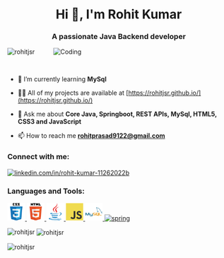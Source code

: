 ### 
<h1 align="center">Hi 👋, I'm Rohit Kumar</h1>
<h3 align="center">A passionate Java Backend developer</h3>
<img  align="right" alt="Coding" width="400" src="https://www.chawtechsolutions.com/wp-content/uploads/2019/03/developer.gif">

<p align="left"> <img src="https://komarev.com/ghpvc/?username=rohitjsr&label=Profile%20views&color=0e75b6&style=flat" alt="rohitjsr" /> </p>

<p align="left"> <a href="https://twitter.com/" target="blank"><img src="https://img.shields.io/twitter/follow/?logo=twitter&style=for-the-badge" alt="" /></a> </p>

- 🌱 I’m currently learning **MySql**

- 👨‍💻 All of my projects are available at [https://rohitjsr.github.io/](https://rohitjsr.github.io/)

- 💬 Ask me about **Core Java, Springboot, REST APIs, MySql, HTML5, CSS3 and JavaScript**

- 📫 How to reach me **rohitprasad9122@gmail.com**

<h3 align="left">Connect with me:</h3>
<p align="left">
<a href="https://www.linkedin.com/in/rohit-kumar-11262022b/" target="blank"><img align="center" src="https://raw.githubusercontent.com/rahuldkjain/github-profile-readme-generator/master/src/images/icons/Social/linked-in-alt.svg" alt="linkedin.com/in/rohit-kumar-11262022b" height="30" width="40" /></a>
</p>

<h3 align="left">Languages and Tools:</h3>
<p align="left"> <a href="https://www.w3schools.com/css/" target="_blank" rel="noreferrer"> <img src="https://raw.githubusercontent.com/devicons/devicon/master/icons/css3/css3-original-wordmark.svg" alt="css3" width="40" height="40"/> </a> <a href="https://www.w3.org/html/" target="_blank" rel="noreferrer"> <img src="https://raw.githubusercontent.com/devicons/devicon/master/icons/html5/html5-original-wordmark.svg" alt="html5" width="40" height="40"/> </a> <a href="https://www.java.com" target="_blank" rel="noreferrer"> <img src="https://raw.githubusercontent.com/devicons/devicon/master/icons/java/java-original.svg" alt="java" width="40" height="40"/> </a> <a href="https://developer.mozilla.org/en-US/docs/Web/JavaScript" target="_blank" rel="noreferrer"> <img src="https://raw.githubusercontent.com/devicons/devicon/master/icons/javascript/javascript-original.svg" alt="javascript" width="40" height="40"/> </a> <a href="https://www.mysql.com/" target="_blank" rel="noreferrer"> <img src="https://raw.githubusercontent.com/devicons/devicon/master/icons/mysql/mysql-original-wordmark.svg" alt="mysql" width="40" height="40"/> </a> <a href="https://spring.io/" target="_blank" rel="noreferrer"> <img src="https://www.vectorlogo.zone/logos/springio/springio-icon.svg" alt="spring" width="40" height="40"/> </a> </p>

<p><img align="left" src="https://github-readme-stats.vercel.app/api/top-langs?username=rohitjsr&show_icons=true&locale=en&layout=compact" alt="rohitjsr" /></p>

<p>&nbsp;<img align="center" src="https://github-readme-stats.vercel.app/api?username=rohitjsr&show_icons=true&locale=en" alt="rohitjsr" /></p>

<p><img align="center" src="https://github-readme-streak-stats.herokuapp.com/?user=rohitjsr&" alt="rohitjsr" /></p>
